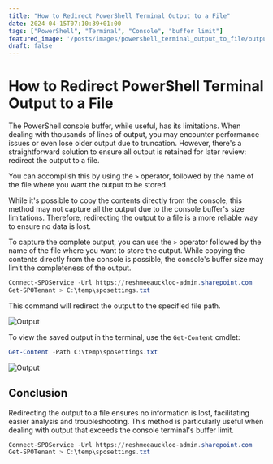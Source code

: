 ```yaml
---
title: "How to Redirect PowerShell Terminal Output to a File"
date: 2024-04-15T07:10:39+01:00
tags: ["PowerShell", "Terminal", "Console", "buffer limit"]
featured_image: '/posts/images/powershell_terminal_output_to_file/output.png'
draft: false
---
```


# How to Redirect PowerShell Terminal Output to a File

The PowerShell console buffer, while useful, has its limitations. When dealing with thousands of lines of output, you may encounter performance issues or even lose older output due to truncation. However, there's a straightforward solution to ensure all output is retained for later review: redirect the output to a file.

You can accomplish this by using the `>` operator, followed by the name of the file where you want the output to be stored. 

While it's possible to copy the contents directly from the console, this method may not capture all the output due to the console buffer's size limitations. Therefore, redirecting the output to a file is a more reliable way to ensure no data is lost.

To capture the complete output, you can use the `>` operator followed by the name of the file where you want to store the output. While copying the contents directly from the console is possible, the console's buffer size may limit the completeness of the output.

```PowerShell
Connect-SPOService -Url https://reshmeeauckloo-admin.sharepoint.com
Get-SPOTenant > C:\temp\sposettings.txt
```

This command will redirect the output to the specified file path.

![Output](../images/powershell_terminal_output_to_file/output.png)

To view the saved output in the terminal, use the `Get-Content` cmdlet:

```powershell
Get-Content -Path C:\temp\sposettings.txt
```

![Output](../images/powershell_terminal_output_to_file/viewsavedoutput.png)


## Conclusion

Redirecting the output to a file ensures no information is lost, facilitating easier analysis and troubleshooting. This method is particularly useful when dealing with output that exceeds the console terminal's buffer limit.




```PowerShell
Connect-SPOService -Url https://reshmeeauckloo-admin.sharepoint.com
Get-SPOTenant > C:\temp\sposettings.txt